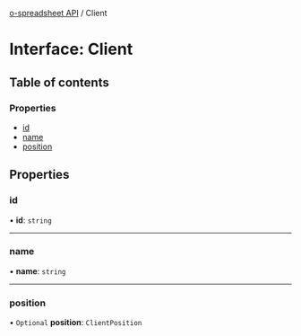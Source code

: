[o-spreadsheet API](../README.md) / Client

# Interface: Client

## Table of contents

### Properties

- [id](Client.md#id)
- [name](Client.md#name)
- [position](Client.md#position)

## Properties

### id

• **id**: `string`

___

### name

• **name**: `string`

___

### position

• `Optional` **position**: `ClientPosition`
